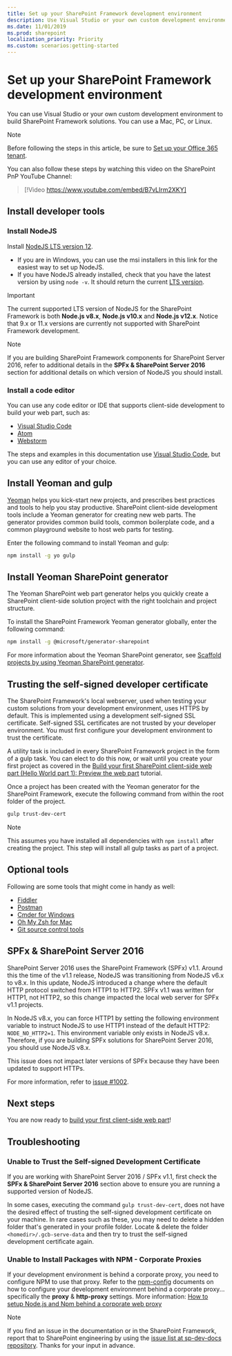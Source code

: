 ```yaml
---
title: Set up your SharePoint Framework development environment
description: Use Visual Studio or your own custom development environment to build SharePoint Framework solutions. You can use a Mac, PC, or Linux.
ms.date: 11/01/2019
ms.prod: sharepoint
localization_priority: Priority
ms.custom: scenarios:getting-started
---
```

# Set up your SharePoint Framework development environment

You can use Visual Studio or your own custom development environment to build SharePoint Framework solutions. You can use a Mac, PC, or Linux.

> [!NOTE]
> Before following the steps in this article, be sure to [Set up your Office 365 tenant](./set-up-your-developer-tenant.md).

You can also follow these steps by watching this video on the SharePoint PnP YouTube Channel:

> [!Video https://www.youtube.com/embed/B7vLIrm2XKY]

## Install developer tools

### Install NodeJS

Install [NodeJS LTS version 12](https://nodejs.org).

- If you are in Windows, you can use the msi installers in this link for the easiest way to set up NodeJS.
- If you have NodeJS already installed, check that you have the latest version by using `node -v`. It should return the current [LTS version](https://nodejs.org).

> [!IMPORTANT]
> The current supported LTS version of NodeJS for the SharePoint Framework is both **Node.js v8.x**, **Node.js v10.x** and **Node.js v12.x**. Notice that 9.x or 11.x versions are currently not supported with SharePoint Framework development.

> [!NOTE]
> If you are building SharePoint Framework components for SharePoint Server 2016, refer to additional details in the **SPFx & SharePoint Server 2016** section for additional details on which version of NodeJS you should install.

### Install a code editor

You can use any code editor or IDE that supports client-side development to build your web part, such as:

- [Visual Studio Code](https://code.visualstudio.com/)
- [Atom](https://atom.io)
- [Webstorm](https://www.jetbrains.com/webstorm)

The steps and examples in this documentation use [Visual Studio Code](https://code.visualstudio.com/), but you can use any editor of your choice.

## Install Yeoman and gulp

[Yeoman](http://yeoman.io/) helps you kick-start new projects, and prescribes best practices and tools to help you stay productive. SharePoint client-side development tools include a Yeoman generator for creating new web parts. The generator provides common build tools, common boilerplate code, and a common playground website to host web parts for testing.

Enter the following command to install Yeoman and gulp:

```sh
npm install -g yo gulp
```

## Install Yeoman SharePoint generator

The Yeoman SharePoint web part generator helps you quickly create a SharePoint client-side solution project with the right toolchain and project structure.

To install the SharePoint Framework Yeoman generator globally, enter the following command:

```sh
npm install -g @microsoft/generator-sharepoint
```

For more information about the Yeoman SharePoint generator, see [Scaffold projects by using Yeoman SharePoint generator](toolchain/scaffolding-projects-using-yeoman-sharepoint-generator.md).

## Trusting the self-signed developer certificate

The SharePoint Framework's local webserver, used when testing your custom solutions from your development environment, uses HTTPS by default. This is implemented using a development self-signed SSL certificate. Self-signed SSL certificates are not trusted by your developer environment. You must first configure your development environment to trust the certificate.

A utility task is included in every SharePoint Framework project in the form of a gulp task. You can elect to do this now, or wait until you create your first project as covered in the [Build your first SharePoint client-side web part (Hello World part 1): Preview the web part](https://docs.microsoft.com/sharepoint/dev/spfx/web-parts/get-started/build-a-hello-world-web-part) tutorial.

Once a project has been created with the Yeoman generator for the SharePoint Framework, execute the following command from within the root folder of the project.

```sh
gulp trust-dev-cert
```

> [!NOTE]
> This assumes you have installed all dependencies with `npm install` after creating the project. This step will install all gulp tasks as part of a project.

## Optional tools

Following are some tools that might come in handy as well:

- [Fiddler](https://www.telerik.com/fiddler)
- [Postman](https://www.getpostman.com/docs/postman/launching_postman/navigating_postman)
- [Cmder for Windows](http://cmder.net/)
- [Oh My Zsh for Mac](http://ohmyz.sh/)
- [Git source control tools](https://git-scm.com/)

## SPFx & SharePoint Server 2016

SharePoint Server 2016 uses the SharePoint Framework (SPFx) v1.1. Around this the time of the v1.1 release, NodeJS was transitioning from NodeJS v6.x to v8.x. In this update, NodeJS introduced a change where the default HTTP protocol switched from HTTP1 to HTTP2. SPFx v1.1 was written for HTTP1, not HTTP2, so this change impacted the local web server for SPFx v1.1 projects.

In NodeJS v8.x, you can force HTTP1 by setting the following environment variable to instruct NodeJS to use HTTP1 instead of the default HTTP2: `NODE_NO_HTTP2=1`. This environment variable only exists in NodeJS v8.x. Therefore, if you are building SPFx solutions for SharePoint Server 2016, you should use NodeJS v8.x.

This issue does not impact later versions of SPFx because they have been updated to support HTTPs.

For more information, refer to [issue #1002](https://github.com/SharePoint/sp-dev-docs/issues/1002).

## Next steps

You are now ready to [build your first client-side web part](web-parts/get-started/build-a-hello-world-web-part.md)!

## Troubleshooting

### Unable to Trust the Self-signed Development Certificate

If you are working with SharePoint Server 2016 / SPFx v1.1, first check the **SPFx & SharePoint Server 2016** section above to ensure you are running a supported version of NodeJS.

In some cases, executing the command `gulp trust-dev-cert`, does not have the desired effect of trusting the self-signed development certificate on your machine. In rare cases such as these, you may need to delete a hidden folder that's generated in your profile folder. Locate & delete the folder `<homedir>/.gcb-serve-data` and then try to trust the self-signed development certificate again.

### Unable to Install Packages with NPM - Corporate Proxies

If your development environment is behind a corporate proxy, you need to configure NPM to use that proxy. Refer to the [npm-config](https://docs.npmjs.com/misc/config) documents on how to configure your development environment behind a corporate proxy... specifically the **proxy** & **http-proxy** settings. More information: [How to setup Node.js and Npm behind a corporate web proxy](https://jjasonclark.com/how-to-setup-node-behind-web-proxy/)

> [!NOTE]
> If you find an issue in the documentation or in the SharePoint Framework, report that to SharePoint engineering by using the [issue list at sp-dev-docs repository](https://github.com/SharePoint/sp-dev-docs/issues). Thanks for your input in advance.
